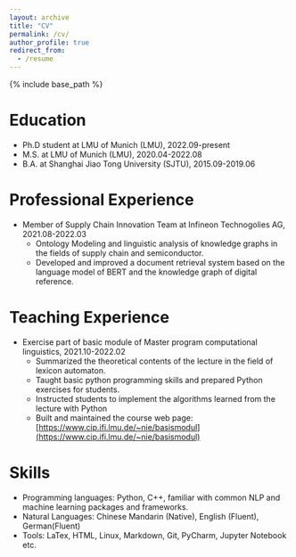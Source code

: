 ```yaml
---
layout: archive
title: "CV"
permalink: /cv/
author_profile: true
redirect_from:
  - /resume
---
```


{% include base_path %}

Education
======
* Ph.D student at LMU of Munich (LMU), 2022.09-present
* M.S. at LMU of Munich (LMU), 2020.04-2022.08  
* B.A. at Shanghai Jiao Tong University (SJTU), 2015.09-2019.06

Professional Experience
======
* Member of Supply Chain Innovation Team at Infineon Technogolies AG, 2021.08-2022.03
  * Ontology Modeling and linguistic analysis of knowledge graphs in the fields of supply chain and semiconductor.
  * Developed and improved a document retrieval system based on the language model of BERT and the knowledge graph of
  digital reference.

Teaching Experience
=====
* Exercise part of basic module of Master program computational linguistics, 2021.10-2022.02
  * Summarized the theoretical contents of the lecture in the field of lexicon automaton.
  * Taught basic python programming skills and prepared Python exercises for students.
  * Instructed students to implement the algorithms learned from the lecture with Python
  * Built and maintained the course web page: [https://www.cip.ifi.lmu.de/~nie/basismodul](https://www.cip.ifi.lmu.de/~nie/basismodul)

  
Skills
======
* Programming languages: Python, C++, familiar with common NLP and machine learning packages and frameworks.
* Natural Languages: Chinese Mandarin (Native), English (Fluent), German(Fluent)
* Tools: LaTex, HTML, Linux, Markdown, Git, PyCharm, Jupyter Notebook etc.

  
[//]: # (Talks)

[//]: # (======)
